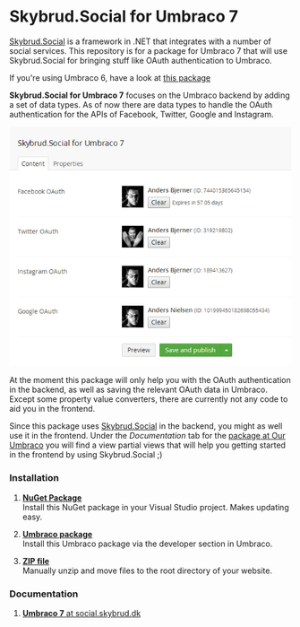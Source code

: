 Skybrud.Social for Umbraco 7
============================
[Skybrud.Social](https://github.com/abjerner/Skybrud.Social) is a framework in .NET that integrates with a number of social services. This repository is for a package for Umbraco 7 that will use Skybrud.Social for bringing stuff like OAuth authentication to Umbraco.

If you're using Umbraco 6, have a look at [this package](https://github.com/abjerner/Skybrud.Social-for-Umbraco)

**Skybrud.Social for Umbraco 7** focuses on the Umbraco backend by adding a set of data types. As of now there are data types to handle the OAuth authentication for the APIs of Facebook, Twitter, Google and Instagram.

![Example of OAuth data types in action](https://raw.githubusercontent.com/abjerner/Skybrud.Social.Umbraco/master/docs/images/readme1.png)

At the moment this package will only help you with the OAuth authentication in the backend, as well as saving the relevant OAuth data in Umbraco. Except some property value converters, there are currently not any code to aid you in the frontend.

Since this package uses [Skybrud.Social](https://github.com/abjerner/Skybrud.Social) in the backend, you might as well use it in the frontend. Under the *Documentation* tab for the [package at Our Umbraco][UmbracoPackageUrl] you will find a view partial views that will help you getting started in the frontend by using Skybrud.Social ;)

### Installation

1. [**NuGet Package**][NuGetPackageUrl]  
Install this NuGet package in your Visual Studio project. Makes updating easy.

2. [**Umbraco package**][UmbracoPackageUrl]  
Install this Umbraco package via the developer section in Umbraco.

3. [**ZIP file**][GitHubReleaseUrl]  
Manually unzip and move files to the root directory of your website.

### Documentation

1. [**Umbraco 7** at social.skybrud.dk](http://social.skybrud.dk/umbraco-package/umbraco-7/)



[NuGetPackageUrl]: https://www.nuget.org/packages/Skybrud.Social.Umbraco
[UmbracoPackageUrl]: http://our.umbraco.org/projects/website-utilities/skybrudsocial-for-umbraco-7
[GitHubReleaseUrl]: https://github.com/abjerner/Skybrud.Social.Umbraco/releases/latest
[TwitterIntent]: https://twitter.com/intent/tweet?screen_name=abjerner&text=Hey%20there.%20If%20I%27ll%20give%20you%20my%20first%20born,%20will%20you...
[OurNewTopic]: http://our.umbraco.org/projects/website-utilities/skybrudsocial-for-umbraco-7/general-discussion




